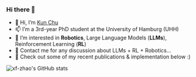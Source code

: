 ### Hi there 👋

 - 👋 Hi, I’m [Kun Chu](https://kchu.github.io/)
 - 📫 I’m a 3rd-year PhD student at the University of Hamburg (UHH)
 - 👀 I’m interested in **Robotics**, Large Language Models (**LLMs**), Reinforcement Learning (**RL**)
 - 💬 Contact me for any discussion about LLMs + RL + Robotics...
 - 🌱 Check out some of my recent publications & implementation below :)


![xf-zhao's GitHub stats](https://github-readme-stats.vercel.app/api?username=kchu&show_icons=true&theme=vue-dark)
